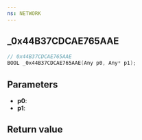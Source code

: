 ```yaml
---
ns: NETWORK
---
```

## _0x44B37CDCAE765AAE

```c
// 0x44B37CDCAE765AAE
BOOL _0x44B37CDCAE765AAE(Any p0, Any* p1);
```


## Parameters
* **p0**: 
* **p1**: 

## Return value
